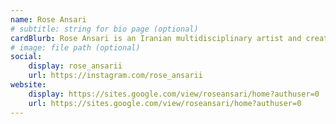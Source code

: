 ```yaml
---
name: Rose Ansari
# subtitle: string for bio page (optional)
cardBlurb: Rose Ansari is an Iranian multidisciplinary artist and creative technologist. She attended Alzahra University of Tehran for her Bachelor of Fine Arts. Currently, she is a Master of Fine Arts student in Art & Technology / Sound Practices at the School of the Art Institute of Chicago, USA.
# image: file path (optional)
social:
    display: rose_ansarii
    url: https://instagram.com/rose_ansarii
website:
    display: https://sites.google.com/view/roseansari/home?authuser=0
    url: https://sites.google.com/view/roseansari/home?authuser=0
---
```

